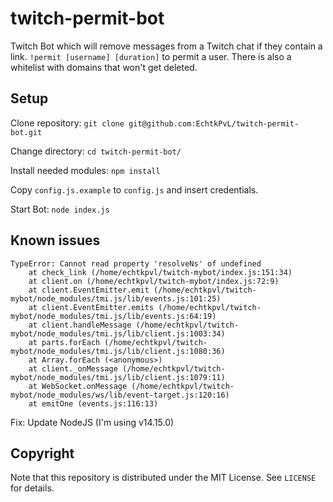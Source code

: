 # twitch-permit-bot
Twitch Bot which will remove messages from a Twitch chat if they contain a link. `!permit [username] [duration]` to permit a user. There is also a whitelist with domains that won't get deleted.

## Setup
Clone repository: `git clone git@github.com:EchtkPvL/twitch-permit-bot.git`

Change directory: `cd twitch-permit-bot/`

Install needed modules: `npm install`

Copy `config.js.example` to `config.js` and insert credentials.

Start Bot: `node index.js`

## Known issues
```
TypeError: Cannot read property 'resolveNs' of undefined
    at check_link (/home/echtkpvl/twitch-mybot/index.js:151:34)
    at client.on (/home/echtkpvl/twitch-mybot/index.js:72:9)
    at client.EventEmitter.emit (/home/echtkpvl/twitch-mybot/node_modules/tmi.js/lib/events.js:101:25)
    at client.EventEmitter.emits (/home/echtkpvl/twitch-mybot/node_modules/tmi.js/lib/events.js:64:19)
    at client.handleMessage (/home/echtkpvl/twitch-mybot/node_modules/tmi.js/lib/client.js:1003:34)
    at parts.forEach (/home/echtkpvl/twitch-mybot/node_modules/tmi.js/lib/client.js:1080:36)
    at Array.forEach (<anonymous>)
    at client._onMessage (/home/echtkpvl/twitch-mybot/node_modules/tmi.js/lib/client.js:1079:11)
    at WebSocket.onMessage (/home/echtkpvl/twitch-mybot/node_modules/ws/lib/event-target.js:120:16)
    at emitOne (events.js:116:13)
```
Fix: Update NodeJS (I'm using v14.15.0)

## Copyright
Note that this repository is distributed under the MIT License. See `LICENSE` for details.
